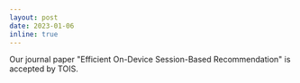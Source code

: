 ```yaml
---
layout: post
date: 2023-01-06
inline: true
---
```


Our journal paper "Efficient On-Device Session-Based Recommendation" is accepted by TOIS.
